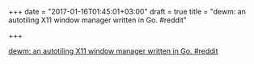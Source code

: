 +++
date = "2017-01-16T01:45:01+03:00"
draft = true
title = "dewm: an autotiling X11 window manager written in Go.  #reddit"

+++

<p><a href="https://t.co/47oqAhp7Tj">dewm: an autotiling X11 window manager written in Go.  #reddit</a></p>
